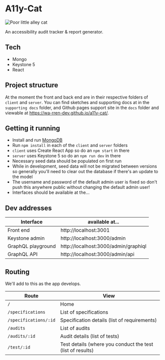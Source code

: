 # A11y-Cat

![Poor little alley cat](https://wa-rren-dev.github.io/a11y-cat/cat.jpg)

An accessibility audit tracker & report generator.

## Tech

- Mongo
- Keystone 5
- React

## Project structure

At the moment the front and back end are in their respective folders of `client` and `server`. You can find sketches and supporting docs at in the `supporting docs` folder, and Github pages support site in the `docs` folder and viewable at https://wa-rren-dev.github.io/a11y-cat/.

## Getting it running

- Install and run [MongoDB](https://docs.mongodb.com/manual/administration/install-community/)
- Run `npm install` in each of the `client` and `server` folders
- `client` uses Create React App so do an `npm start` in there
- `server` uses Keystone 5 so do an `npm run dev` in there
- Necessary seed data should be populated on first run
- While in development, seed data will not be migrated between versions so generally you'll need to clear out the database if there's an update to the model
- The username and password of the default admin user is fixed so don't push this anywhere public without changing the default admin user!
- Interfaces should be available at the...

## Dev addresses

| Interface          | available at...                      |
| ------------------ | ------------------------------------ |
| Front end          | http://localhost:3001                |
| Keystone admin     | http://localhost:3000/admin          |
| GraphQL playground | http://localhost:3000/admin/graphiql |
| GraphQL API        | http://localhost:3000/admin/api      |

## Routing

We'll add to this as the app develops.

| Route                 | View                                                       |
| --------------------- | ---------------------------------------------------------- |
| `/`                   | Home                                                       |
| `/specifications`     | List of specifications                                     |
| `/specifications/:id` | Specification details (list of requirements)               |
| `/audits`             | List of audits                                             |
| `/audits/:id`         | Audit details (list of tests)                              |
| `/test/:id`           | Test details (where you conduct the test (list of results) |
